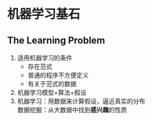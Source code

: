 # 机器学习基石
## The Learning Problem    
1. 适用机器学习的条件  
    * 存在范式
    * 普通的程序不方便定义
    * 有关于范式的数据
2. 机器学习模型=算法+假设
3. 机器学习：用数据来计算假设，逼近真实的分布  
数据挖掘：从大数据中找到**感兴趣**的性质
